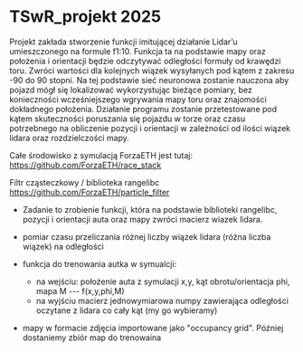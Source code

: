 # TSwR_projekt 2025

Projekt zakłada stworzenie funkcji imitującej działanie Lidar’u umieszczonego na formule f1:10. Funkcja ta na podstawie mapy oraz położenia i orientacji będzie odczytywać odległości formuły od krawędzi toru. Zwróci wartości dla kolejnych wiązek wysyłanych pod kątem z zakresu -90 do 90 stopni. Na tej podstawie sieć neuronowa zostanie nauczona aby pojazd mógł się lokalizować wykorzystując bieżące pomiary, bez konieczności wcześniejszego wgrywania mapy toru oraz znajomości dokładnego położenia. Działanie programu zostanie przetestowane pod kątem skuteczności poruszania się pojazdu w torze oraz czasu potrzebnego na obliczenie pozycji i orientacji w zależności od ilości wiązek lidara oraz rozdzielczości mapy.



Całe środowisko z symulacją ForzaETH jest tutaj:
https://github.com/ForzaETH/race_stack

Filtr cząsteczkowy / biblioteka rangelibc
https://github.com/ForzaETH/particle_filter



* Zadanie to zrobienie funkcji, która na podstawie biblioteki rangelibc, pozycji i orientacji auta oraz mapy zwróci macierz wiazek lidara.

* pomiar czasu przeliczania różnej liczby wiązek lidara (różna liczba wiązek) na odległości

* funkcja do trenowania autka w symualcji:
	- na wejściu: położenie auta z symulacji x,y, kąt obrotu/orientacja phi, mapa M --- f(x,y,phi,M)
	- na wyjściu macierz jednowymiarowa numpy zawierająca odległości oczytane z lidara co cały kąt (my go wybieramy)

* mapy w formacie zdjęcia importowane jako "occupancy grid". Później dostaniemy zbiór map do trenowaina
